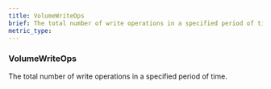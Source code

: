```yaml
---
title: VolumeWriteOps
brief: The total number of write operations in a specified period of time.
metric_type:
---
```

### VolumeWriteOps

The total number of write operations in a specified period of time.
